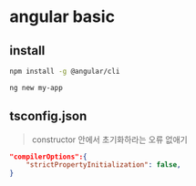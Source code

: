 # angular basic

## install

```sh
npm install -g @angular/cli

ng new my-app
```

## tsconfig.json

> constructor 안에서 초기화하라는 오류 없애기

```json
"compilerOptions":{
    "strictPropertyInitialization": false,
}
```

